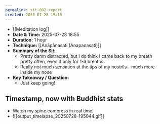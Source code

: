 ```yaml
---
permalink: sit-002-report
created: 2025-07-28 19:55
---
```

-  [[Meditation log]]
- **Date & Time:** 2025-07-28 18:55
- **Duration:** 1 hour
- **Technique:** [[Ānāpānasati (Anapanasati)]]
- **Summary of the Sit:** 
    - Pretty damn distracted, but I do think I came back to my breath pretty often, even if only for 1-3 breaths
    - Really not much sensation at the tips of my nostrils - much more inside my nose
- **Key Takeaway / Question:** 
    - Just keep going! 
## Timestamp, now with Buddhist stats
- Watch my spine compress in real time!
- ![[output_timelapse_20250728-195044.gif]]